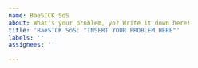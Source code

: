 ```yaml
---
name: BaeSICK SoS
about: What's ýour problem, yo? Write it down here!
title: 'BaeSICK SoS: "INSERT YOUR PROBLEM HERE"'
labels: ''
assignees: ''

---
```



